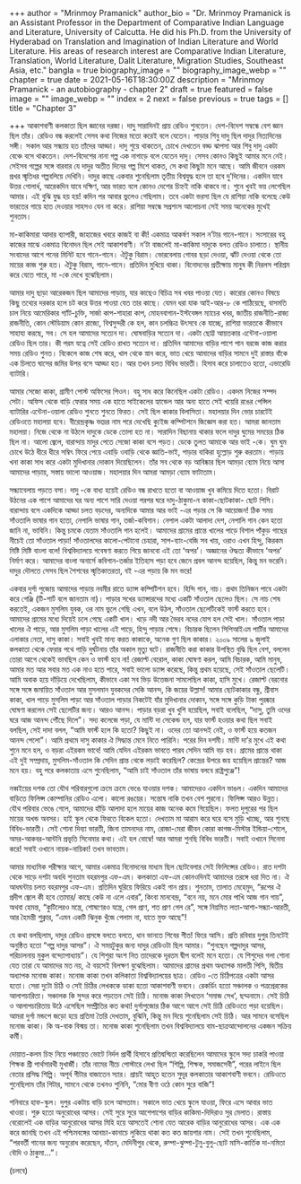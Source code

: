+++
author = "Mrinmoy Pramanick"
author_bio = "Dr. Mrinmoy Pramanick is an Assistant Professor in the Department of Comparative Indian Language and Literature, University of Calcutta. He did his Ph.D. from the University of Hyderabad on Translation and Imagination of Indian Literature and World Literature.  His areas of research interest are Comparative Indian Literature, Translation, World Literature, Dalit Literature, Migration Studies, Southeast Asia, etc."
bangla = true
biography_image = ""
biography_image_webp = ""
chapter = true
date = 2021-05-16T18:30:00Z
description = "Mrinmoy Pramanick - an autobiography - chapter 2"
draft = true
featured = false
image = ""
image_webp = ""
index = 2
next = false
previous = true
tags = []
title = "Chapter 3"

+++
আকাশবাণী কলকাতা ছিল জ্ঞানের দরজা। দাদু সারাদিনই প্রায় রেডিও শুনতেন। দেশ-বিদেশ সম্বন্ধে বেশ জ্ঞান ছিল তাঁর। রেডিও বন্ধ করলেই সেসব কথা নিজের মতো করেই বলে যেতেন। পাড়ার শিবু দাদু ছিল দাদুর নিত্যদিনের সঙ্গী। সকাল আর সন্ধ্যায় হত তাঁদের আড্ডা। দাদু শুয়ে থাকতেন, চোখে দেখতেন বড্ড ঝাপসা আর শিবু দাদু একটা বেঞ্চে বসে থাকতেন। দেশ-বিদেশের নানা গল্প এক নাগাড়ে বলে যেতেন দাদু। সেসব কোনও কিছুই আমার মনে নেই। সেইসব গল্পের সঙ্গে বারবার যে দাদুর অতীত দিনের গল্প মিশে থাকত, সে কথা কিছুটা মনে আছে। আমি জীবনে ওরকম প্রখর স্মৃতিধর গল্পবলিয়ে দেখিনি। দাদুর কাছে একবার শুনেছিলাম তৃতীয় বিশ্বযুদ্ধ হলে তা হবে দু’দিনের। একদিন যাবে উত্তর গোলার্ধ, আরেকদিন যাবে দক্ষিণ, আর ভারত বলে কোনও দেশের চিহ্নই নাকি থাকবে না। শুনে খুবই ভয় লেগেছিল আমার। এই বুঝি যুদ্ধ হয় হয়! কদিন পর আবার ভুলেও গেছিলাম। তবে একটা ভরসা ছিল যে রাশিয়া নাকি বলেছে কেউ ভারতের গায়ে হাত দেওয়ার সাহসও যেন না করে। রাশিয়া সম্বন্ধে সপ্রশংস আলোচনা সেই সময় অনেকের মুখেই শুনতাম।

মা-কাকিমারা আদার ব্যাপারী, জাহাজের খবরে কাজই বা কী! একমাত্র আকর্ষণ সকাল ন’টার গানে-গানে। সংসারের বহু কাজের মাঝে একমাত্র বিনোদন ছিল সেই আকাশবাণী। ন’টা বাজলেই মা-কাকিমা দাদুকে বলত রেডিও চালাতে। স্থানীয় সংবাদের আগে পনের মিনিট হবে গানে-গানে। ঐটুকু বিরাম। ভোরবেলায় গোবর ছড়া দেওয়া, ঝাঁট দেওয়া থেকে তো মায়ের কাজ শুরু হত। ঐটুকু বিরাম, গানে-গানে। প্রতিদিন মুখিয়ে থাকা। বিনোদনের প্রতীক্ষায় মানুষ কী নিরলস পরিশ্রম করে যেতে পারে, মা -কে দেখে বুঝেছিলাম।

আমার দাদু ছাড়া আরেকজন ছিল আমাদের পাড়ায়, যার কাছেও বিচিত্র সব খবর পাওয়া যেত। কারোর কোনও বিষয়ে কিছু তথ্যের দরকার হলে চট করে উত্তর পাওয়া যেত তার কাছে। যেমন ধরা যাক আই-আর-৮ কে পাঠিয়েছে, বাসমতি চাল নিয়ে আমেরিকার গ্যাঁট-চুক্তি, সার্জা কাপ-শাহারা কাপ, মোহনবাগান-ইস্টবেঙ্গল ম্যাচের খবর, জাতীয় রাজনীতি-রাজ্য রাজনীতি, কোন স্টেডিয়াম কোন রাজ্যে, বিশ্বসুন্দরী কে হল, কান চলচ্চিত্র উৎসবে কে যাচ্ছে, রাশিয়া ভারতকে কীভাবে সাহায্য করছে, সব। সে হল আমাদের সত্যেন দা। ঘোষবাড়ির সত্যেন দা। একটা ছোট্ট আয়তকার এন্টেনা-ওয়ালা রেডিও ছিল তার। কী পরম যত্নে সেই রেডিও রাখত সত্যেন দা। প্রতিদিন আমাদের বাড়ির পাশে পান বরজে কাজ করার সময় রেডিও শুনত। বিকেলে কাজ শেষ করে, খাল থেকে স্নান করে, ভাত খেয়ে আমাদের বাড়ির সামনে দুই রাস্তার বাঁকে এক চিলতে ঘাসের জমির উপর বসে আড্ডা হত। আর তখন চলত বিবিধ ভারতী। হিসাব করে চালাতেও হতো, এভারেডি ব্যাটারি।

আমার সেজো কাকা, গ্রামীণ পোস্ট অফিসের পিওন। বহু সাধ করে কিনেছিল একটা রেডিও। একদম নিজের সম্পদ সেটা। অফিস থেকে বাড়ি ফেরার সময় এক হাতে সাইকেলের হ্যান্ডেল আর অন্য হাতে সেই খয়েরি রঙের পেন্সিল ব্যাটারির এন্টেনা-ওয়ালা রেডিও শুনতে শুনতে ফিরত। সেই ছিল কাকার বিলাসিতা। মহালয়ার দিন ভোর চারটেই রেডিওতে মহালয়া হবে। বীরেন্দ্রকৃষ্ণ ভদ্রের নাম পরে দেখেছি ক্যুইজ কম্পিটশনে জিজ্ঞেস করা হত। আমরা জানতাম মহালয়া। নিজে থেকে না উঠলে দাদুকে ডেকে তোলা হত না। সারাদিন বিছানায় থাকার ফলে দাদুর ঘুমের সময়ের ঠিক ছিল না। আলো জ্বেলে, বারান্দায় মাদুর পেতে সেজো কাকা বসে পড়ত। ডেকে তুলত আমাকে আর ভাই -কে। ঘুম ঘুম চোখে উঠে ধীরে ধীরে সম্বিৎ ফিরে পেয়ে এবাড়ি ওবাড়ি থেকে জ্ঞাতি-ভাই, পাড়ার বাকিরা হুল্লোড় শুরু করতাম। পাড়ায় খনা কাকা সাধ করে একটা মুদিখানার দোকান দিয়েছিলেন। তাঁর সব থেকে বড় আবিষ্কার ছিল আমড়া ব্যোম নিয়ে আসা আমাদের পাড়ায়, সস্তায় ভালো আওয়াজ। মহালয়ার দিন আমরা আমড়া ব্যোম ফাটাতাম।

সন্ধ্যাবেলায় পড়তে বসা। দাদু -কে বাধ্য হয়েই রেডিও বন্ধ রাখতে হতো বা আওয়াজ খুব কমিয়ে দিতে হতো। বিরাট উঠনের এক পাশে আমাদের ঘর অন্য পাশে সারি দেওয়া পরপর ঘরে দাদু-ঠাকুমা-ন কাকা-ছোটকাকা- ছোট পিসি। বারান্দায় বসে একদিকে আড্ডা চলত বড়দের, অন্যদিকে আমার আর ভাই -এর পড়ার সে কি আয়োজন! ঠিক সময় সাঁওতালি ভাষার গান হতো, নেপালি ভাষার গান, তর্জা-কবিগান। নেপাল একটা আলাদা দেশ, নেপালি গান কেন হতো জানি না, ভাবিনি। কিন্তু চমকে যেতাম সাঁওতালি গান হলেই। আমাদের গ্রামের প্রান্তে খালের পাড়ে বিশাল পাঁকুড় গাছের নীচেই তো সাঁওতাল পাড়া! সাঁওতালদের কালো-পেটানো চেহারা, সাপ-ব্যাং-বেজি সব খায়, ওরাও এখন হিন্দু, কিরকম মিষ্টি মিষ্টি বাংলা বলে! বিশ্ববিদ্যালয়ে গবেষণা করতে গিয়ে জানবো এই তো ‘অপর’। অজ্ঞানের ঔদ্ধত্য কীভাবে ‘অপর’ নির্মাণ করে। আমাদের বাংলা অনার্সে কবিগান-তর্জার ইতিহাস পড়া হবে জেনে প্রবল আনন্দ হয়েছিল, কিন্তু মন ভরেনি। দাদুর দৌলতে সেসব ছিল শৈশবের স্মৃতিকাতরতা, বই -এর পড়ায় কি মন ভরে!

একবার দুর্গা পুজোয় আমাদের পাড়ায় নবমীর রাতে ড্যান্স কম্পিটিশন হবে। হিন্দি গান, নাচ। প্রথম তিনিজন পাবে একটা করে গেঞ্জি (টি-শার্ট বলে জানতাম না)। পাড়ার সখের ড্যান্সারদের মধ্যে একটি সাঁওতাল ছেলেও ছিল। সে নাচ শেষ করতেই, একজন মুসলিম যুবক, ওর নাম ভুলে গেছি এখন, বলে উঠল, সাঁওতাল ছেলেটিকেই ফার্স্ট করতে হবে। আমাদের গ্রামের মধ্যে দিয়েই চলে গেছে একটি খাল। খড়ে নদী আর ভৈরব নদের যোগ হল সেই খাল। সাঁওতাল পাড়া খালের ঐ পাড়ে, আর মুসলিম পাড়া খালের এই পাড়ে, হিন্দু পাড়ার শেষে। বিচারক ছিলেন সিপিআইএম পার্টির আমাদের এলাকার নেতা, দাসু কাকা। সবাই খুবই মান্য করত কাকাকে, অনেক গুণ ছিল কাকার। ২০০৯ সালের ৯ জুলাই কলকাতা থেকে ফেরার পথে গাড়ি দুর্ঘটনায় তাঁর অকাল মৃত্যু ঘটে। রাজনীতি করা কাকার উপস্থিত বুদ্ধি ছিল বেশ, বললেন তোরা আগে থেকেই ভাবছিস কেন ও ফার্স্ট হবে না! রেজাল্ট বেরোল, কাকা ঘোষণা করল, আমি বিচারক, আমি মানুষ, আমার মত আর সবার মত এক নাও হতে পারে, সবাই ভালো ড্যান্স করেছে, কিন্তু প্রথম হয়েছে, সেই সাঁওতাল ছেলেটি। আমি অবাক হয়ে দাঁড়িয়ে দেখেছিলাম, কীভাবে একা সব ভিড় উত্তেজনা সামলেছিল কাকা, হাসি মুখে। রেজাল্ট বেরনোর সঙ্গে সঙ্গে জমায়িত সাঁওতাল আর মুসলমান যুবকদের সেকি আনন্দ, কি জয়ের উল্লাস! আমার ছোটকাকার বন্ধু, শ্রীবাস কাকা, খাল পাড়ে মুসলিম পাড়া আর সাঁওতাল পাড়ার নিকটেই যাঁর মুদিখানার দোকান, সঙ্গে সঙ্গে কুড়ি টাকা পুরষ্কার ঘোষণা করলেন সেই ছেলেটির জন্য। আরও আনন্দ। পাড়ার বড়রা খুব খুশি হয়েছিল, সবাই বলেছিল, “দাসু, তুমি ওদের ঘরে আজ আনন্দ পৌঁছে দিলে”। সদ্য কলেজে পড়া, যে মান্টি দা সেকেন্ড হল, যার ফার্স্ট হওয়ার কথা ছিল সবাই বলছিল, সেই দাদা বলল, “আমি ফার্স্ট হলে কি হতো? কিছুই না। ওদের তো আনন্দই নেই, ও ফার্স্ট হয়ে কতজন আনন্দ পেলো”। আমি প্রথমে দাসু কাকার ঐ সিদ্ধান্ত মেনে নিতে পারিনি। পরের দিন দশমী। মান্টি দা’র মুখে এই কথা শুনে মনে হল, ও বড়রা এইরকম ভাবে! আমি যেদিন এইরকম ভাবতে পারব সেদিন আমি বড় হব। গ্রামের প্রান্তে থাকা এই দুই সম্প্রদায়, মুসলিম-সাঁওতাল কি সেদিন প্রান্ত থেকে লড়াই করেছিল? কেন্দ্রের উপরে জয় হয়েছিল প্রান্তের? আজ মনে হয়। বহু পরে কলকাতায় এসে শুনেছিলাম, “আমি চাই সাঁওতাল তাঁর ভাষায় বলবে রাষ্ট্রপুঞ্জে”!

নব্বইয়ের দশক তো যৌথ পরিবারগুলো ক্রমে ক্রমে ভেঙে যাওয়ার দশক। আমাদেরও একদিন ভাঙল। একদিন আমাদের বাড়িতে ফিলিপ্স কোম্পানির রেডিও এলো। কালো রঙয়ের। সন্তোষ নাকি তখন বেশ পুরনো। ফিলিপ্স আরও উন্নত। যৌথ পরিবার ভেঙে গেলে, আমাদের হাঁড়ি আলাদা হলে মায়ের কাজ অনেক কমে গিয়েছিল। ফলত দুপুরের পর ছিল মায়ের অখন্ড অবসর। হাই স্কুল থেকে ফিরতে বিকেল হতো। দেখতাম মা আরাম করে ঘরে বসে মুড়ি খাচ্ছে, আর শুনছে বিবিধ-ভারতী। সেই শোনা দিব্যা ভারতী, জিনা তামনদের নাম, রোজা-মেরা জীবন কোরা কাগজ-মিস্টার ইন্ডিয়া-শোলে, অমর-আকবর-আন্টনি প্রভৃতি সিনেমার কথা। এই হল বোম্বে! আর আমরা শুনছি বিবিধ ভারতী। সবাই ওখানে সিনেমা করে! সবাই ওখানে নায়ক-নায়িকা! তখন ভাবতাম।

আমার মাধ্যমিক পরীক্ষার আগে, আমার একমাত্র বিনোদনের মাধ্যম ছিল ছোটবেলার সেই ফিলিপ্সের রেডিও। রাত দশটা থেকে সাড়ে দশটা অবধি শুনতাম বহরমপুর এফ-এম। কলকাতা এফ-এম কোনওদিনই আমাদের তরঙ্গে ধরা দিত না। ঐ আধঘন্টায় চলত বহরমপুর এফ-এম। প্রতিদিন ঘুরিয়ে ফিরিয়ে একই গান প্রায়। শুনতাম, তালাত মেহেমুদ, “রূপের ঐ প্রদীপ জ্বেলে কী হবে তোমার/ কাছে কেউ না এলে এবার”, কিংবা মানবেন্দ্র, “বনে নয়, মনে মোর পাখি আজ গান গায়”, অথবা হেমন্ত, “কুটিলেরও মন্ত্রে, শোষণেরও যন্ত্রে, গেল প্রাণ, শত প্রাণ গেল রে”, সঙ্গে নিয়মিত লতা-আশা-সন্ধ্যা-আরতী, আর হৈমন্তী শুক্লার, “এমন একটি ঝিনুক খুঁজে পেলাম না, যাতে মুক্ত আছে”!

যে কথা বলছিলাম, দাদুর রেডিও প্রসঙ্গে বলতে বলতে, ধান ভানতে শিবের গীত! ফিরে আসি। প্রতি রবিবার দুপুর তিনটেই অনুষ্ঠিত হতো “গল্প দাদুর আসর”। ঐ সময়টুকুর জন্য দাদুর রেডিওটা ছিল আমার। “শুনছেন গল্পদাদুর আসর, পরিচালনায় মুকুল বন্দ্যোপাধ্যায়”। যে শিশুরা অংশ নিত তাদেরকে দূরতম দ্বীপ বলেই মনে হতো। যে শিশুদের গলা শোনা যেত তারা যে আমাদের মত নয়, ঐ বয়সেই বিলক্ষণ বুঝেছিলাম। আমাদের গ্রামের প্রথম অধ্যাপক মালতী পিসি, দ্বিতীয় অধ্যাপক মনোজ কাকা। মনোজ কাকা তখন কলিকাতা বিশ্ববিদ্যালয়ের ছাত্র। রেডিও -তে চিঠিপত্রের একটা আসর হতো। সেরা দুটো চিঠি ও সেই চিঠির লেখককে ডাকা হতো আকাশবাণী ভবনে। রেকর্ডিং হতো সঞ্চালক ও পত্রপ্রেরকের আলাপচারিতা। সঞ্চালক কি সুন্দর করে পড়তেন সেই চিঠি। মনোজ কাকা লিখতেন ‘সমাজ সেখ’, ছদ্মনামে। সেই চিঠি ও আলাপচারিতায় উঠে এসেছিল সম্প্রীতির কত কথা! দুর্গাপুজোর ঠিক আগে আগে সেই চিঠি রেডিওতে পড়া হয়েছিল। আমরা দুর্গা মন্ডপে জড়ো হয়ে প্রতিমা তৈরি দেখতাম, বুঝিনি, কিন্তু মন দিয়ে শুনেছিলাম সেই চিঠি। আর সামনে বসেছিল মনোজ কাকা। কি অ-বাক বিস্ময় তা। মনোজ কাকা শুনেছিলাম তখন বিশ্ববিদ্যালয়ে বাম-ছাত্রআন্দোলনের একজন সক্রিয় কর্মী।

দোয়াত-কলম চিহ্ন নিয়ে পঞ্চায়েত ভোটে নির্দল প্রার্থী হিসাবে প্রতিদ্বন্দ্বিতা করেছিলেন আমাদের স্কুলে সদ্য চাকরি পাওয়া শিক্ষক শ্রী পার্থসারথী মুখার্জী। তাঁর নামের নীচে পোস্টারে লেখা ছিল “শিল্পি, শিক্ষক, সমাজসেবী”, পরের লাইনে ছিল বেতার প্রসিদ্ধ শিল্পি। অপূর্ব গীটার বাজাতেন স্যার। প্রায়ই আহূত হতেন সুদূর কলকাতার আকাশবাণী ভবনে। রেডিওতে শুনেছিলাম তাঁর গিটার, সামনে থেকে তখনও শুনিনি, “মোর বীণা ওঠে কোন সুরে বাজি”!

শনিবারে হাফ-স্কুল। দুপুর একটায় বাড়ি চলে আসতাম। সকালে ভাত খেয়ে স্কুলে যাওয়া, ফিরে এসে আবার ভাত খাওয়া। শুরু হতো অনুরোধের আসর। সেই সুরে সুরে আশেপাশের বাড়ির কাকিমা-দিদিরাও সুর মেলাত। রাস্তায় বেরোলেই এক বাড়ির আনুরোধের আসর মিহি হয়ে আসতেই শোনা যেত আরেক বাড়ির আনুরোধের আসর। এক এক করে জানছি তখন এই পশ্চিমবঙ্গের আনাচা-কানাচে লুকিয়ে থাকা কত কত জায়গার নাম। সেই তখন শুনেছিলাম, “পরবর্তী গানের জন্য অনুরোধ করেছেন, দাঁতন, মেদিনীপুর থেকে, রুম্পা-ঝুম্পা-টুনু-বুলু-ছোট মাসি-কার্তিক দা-নমিতা বৌদি ও ঠাকুমা...”।

(চলবে)